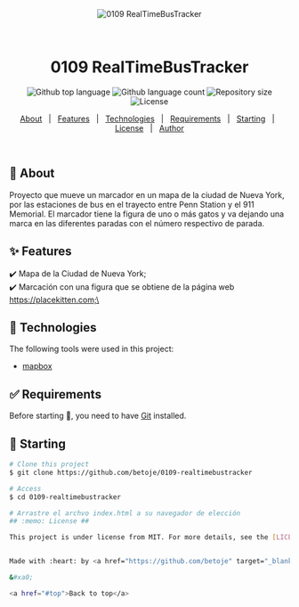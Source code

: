 <div align="center" id="top"> 
  <img src="./.github/app.gif" alt="0109 RealTimeBusTracker" />

  &#xa0;

  <!-- <a href="https://0109realtimebustracker.netlify.app">Demo</a> -->
</div>

<h1 align="center">0109 RealTimeBusTracker</h1>

<p align="center">
  <img alt="Github top language" src="https://img.shields.io/github/languages/top/betoje/0109-realtimebustracker?color=56BEB8">

  <img alt="Github language count" src="https://img.shields.io/github/languages/count/betoje/0109-realtimebustracker?color=56BEB8">

  <img alt="Repository size" src="https://img.shields.io/github/repo-size/betoje/0109-realtimebustracker?color=56BEB8">

  <img alt="License" src="https://img.shields.io/github/license/betoje/0109-realtimebustracker?color=56BEB8">

  <!-- <img alt="Github issues" src="https://img.shields.io/github/issues/betoje/0109-realtimebustracker?color=56BEB8" /> -->

  <!-- <img alt="Github forks" src="https://img.shields.io/github/forks/betoje/0109-realtimebustracker?color=56BEB8" /> -->

  <!-- <img alt="Github stars" src="https://img.shields.io/github/stars/betoje/0109-realtimebustracker?color=56BEB8" /> -->
</p>

<!-- Status -->

<!-- <h4 align="center"> 
	🚧  0109 RealTimeBusTracker 🚀 Under construction...  🚧
</h4> 

<hr> -->

<p align="center">
  <a href="#dart-about">About</a> &#xa0; | &#xa0; 
  <a href="#sparkles-features">Features</a> &#xa0; | &#xa0;
  <a href="#rocket-technologies">Technologies</a> &#xa0; | &#xa0;
  <a href="#white_check_mark-requirements">Requirements</a> &#xa0; | &#xa0;
  <a href="#checkered_flag-starting">Starting</a> &#xa0; | &#xa0;
  <a href="#memo-license">License</a> &#xa0; | &#xa0;
  <a href="https://github.com/betoje" target="_blank">Author</a>
</p>

<br>

## :dart: About ##

Proyecto que mueve un marcador en un mapa de la ciudad de Nueva York, por las estaciones de bus en el trayecto entre Penn Station y el 911 Memorial. El marcador tiene la figura de uno o más gatos y va dejando una marca en las diferentes paradas con el número respectivo de parada.

## :sparkles: Features ##

:heavy_check_mark: Mapa de la Ciudad de Nueva York;\
:heavy_check_mark: Marcación con una figura que se obtiene de la página web https://placekitten.com;\

## :rocket: Technologies ##

The following tools were used in this project:

- [mapbox](https://www.mapbox.com/)

## :white_check_mark: Requirements ##

Before starting :checkered_flag:, you need to have [Git](https://git-scm.com) installed.

## :checkered_flag: Starting ##

```bash
# Clone this project
$ git clone https://github.com/betoje/0109-realtimebustracker

# Access
$ cd 0109-realtimebustracker

# Arrastre el archvo index.html a su navegador de elección
## :memo: License ##

This project is under license from MIT. For more details, see the [LICENSE](LICENSE.md) file.


Made with :heart: by <a href="https://github.com/betoje" target="_blank">Alberto Jacome</a>

&#xa0;

<a href="#top">Back to top</a>
